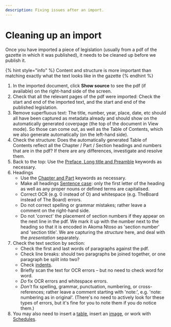 ```yaml
---
description: Fixing issues after an import.
---
```


# Cleaning up an import

Once you have imported a piece of legislation \(usually from a pdf of the gazette in which it was published\), it needs to be cleaned up before we publish it.

{% hint style="info" %}
Content and structure is more important than matching exactly what the text looks like in the gazette
{% endhint %}

1. In the imported document, click **Show source** to see the pdf \(if available\) on the right-hand side of the screen.
2. Check that all the relevant pages of the pdf were imported: Check the start and end of the imported text, and the start and end of the published legislation.
3. Remove superfluous text: The title, number, year, place, date, etc should all have been captured as metadata already and should show on the automatically generated coverpage \(the top of the document in View mode\). So those can come out, as well as the Table of Contents, which we also generate automatically \(on the left-hand side\).
4. Check the structure: Does the automatically generated Table of Contents reflect all the Chapter / Part / Section headings and numbers that are in the pdf?  If there are any differences, investigate and resolve them.
5. Back to the top: Use the [Preface, Long title and Preamble](preface-and-preamble.md) keywords as necessary.
6. Headings
   * Use the [Chapter and Part](chapters.md) keywords as necessary.
   * Make all headings [Sentence case](https://docs.laws.africa/style-guides/south-african-by-laws#what-is-sentence-case): only the first letter of the heading as well as any proper nouns or defined terms are capitalised.
   * Correct OCR \(e.g. 0 instead of O\) and whitespace \(e.g. TheBoard instead of The Board\) errors.
   * Do not correct spelling or grammar mistakes; rather leave a comment on the right-hand side.
   * Do not 'correct' the placement of section numbers if they appear on the next line in the pdf. We mark it up with the number next to the heading so that it is encoded in Akoma Ntoso as 'section number' and 'section title'. We are capturing the _structure_ here, and deal with the _presentation_ separately.
7. Check the text section by section:
   * Check the first and last words of paragraphs against the pdf.
   * Check line breaks: should two paragraphs be joined together, or one paragraph be split into two?
   * Check [indents](indented-lists.md).
   * Briefly scan the text for OCR errors – but no need to check word for word.
   * _Do_ fix OCR errors and whitespace errors.
   * _Don't_ fix spelling, grammar, punctuation, numbering, or cross-references; rather leave a comment starting with 'note:', e.g. 'note: numbering as in original'. \(There's no need to actively look for these types of errors, but it's fine for you to note them if you do notice them.\)
8. You may also need to insert a [table](tables.md), insert an [image](images.md), or work with [Schedules](schedules.md).

